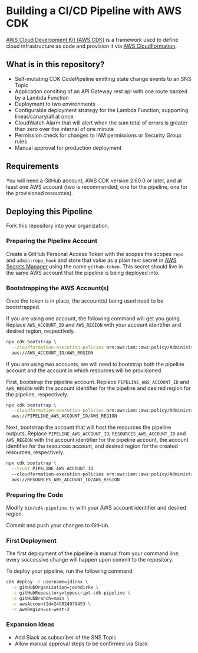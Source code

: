 # Building a CI/CD Pipeline with AWS CDK

[AWS Cloud Development Kit (AWS CDK)](https://aws.amazon.com/cdk/) is a framework used to define cloud infrastructure as code and provision it via [AWS CloudFormation](https://aws.amazon.com/cloudformation/).

## What is in this repository?

- Self-mutating CDK CodePipeline emitting state change events to an SNS Topic
- Application consiting of an API Gateway rest api with one route backed by a Lambda Function
- Deployment to two environments
- Configurable deployment strategy for the Lambda Function, supporting linear/canary/all at once
- CloudWatch Alarm that will alert when the sum total of errors is greater than zero over the internal of one minute
- Permission check for changes to IAM permissions or Security Group rules
- Manual approval for production deployment


## Requirements

You will need a GitHub account, AWS CDK version 2.60.0 or later, and at least one AWS account (two is recommended; one for the pipeline, one for the provisioned resources).

## Deploying this Pipeline

Fork this repository into your organization.

### Preparing the Pipeline Account

Create a GitHub Personal Access Token with the scopes the scopes `repo` and `admin:repo_hook` and store that value as a plain text secret in [AWS Secrets Manager](https://aws.amazon.com/secrets-manager/) using the name `github-token`. This secret should live in the same AWS account that the pipeline is being deployed into.


### Bootstrapping the AWS Account(s)

Once the token is in place, the account(s) being used need to be bootstrapped.

If you are using one account, the following command will get you going. Replace `AWS_ACCOUNT_ID` and `AWS_REGION` with your account identifier and desired region, respectively.

```bash
npx cdk bootstrap \
  --cloudformation-execution-policies arn:aws:iam::aws:policy/AdministratorAccess \
  aws://AWS_ACCOUNT_ID/AWS_REGION
```

If you are using two accounts, we will need to bootstrap both the pipeline account and the account in which resources will be provisioned.

First, bootstrap the pipeline account. Replace `PIPELINE_AWS_ACCOUNT_ID` and `AWS_REGION` with the account identifier for the pipeline and desired region for the pipeline, respectively.

```bash
npx cdk bootstrap \
  --cloudformation-execution-policies arn:aws:iam::aws:policy/AdministratorAccess \
  aws://PIPELINE_AWS_ACCOUNT_ID/AWS_REGION
```

Next, bootstrap the account that will host the resources the pipeline outputs. Replace `PIPELINE_AWS_ACCOUNT_ID`, `RESOURCES_AWS_ACCOUNT_ID` and `AWS_REGION` with the account identifier for the pipeline account, the account identifier for the resources account, and desired region for the created resources, respectively.


```bash
npx cdk bootstrap \
  --trust PIPELINE_AWS_ACCOUNT_ID
  --cloudformation-execution-policies arn:aws:iam::aws:policy/AdministratorAccess \
  aws://RESOURCES_AWS_ACCOUNT_ID/AWS_REGION
```

### Preparing the Code

Modify `bin/cdk-pipeline.ts` with your AWS account identifier and desired region.

Commit and push your changes to GitHub.

### First Deployment

The first deployment of the pipeline is manual from your command line, every successive change will happen upon commit to the repository.

To deploy your pipeline, run the following command

```bash
cdk deploy -c username=jdirkx \
  -c gitHubOrganization=joshdirkx \
  -c gitHubRepository=typescript-cdk-pipeline \
  -c gitHubBranch=main \
  -c awsAccountId=245824979453 \
  -c awsRegion=us-west-2
```

### Expansion Ideas
- Add Slack as subscriber of the SNS Topic
- Allow manual approval steps to be confirmed via Slack